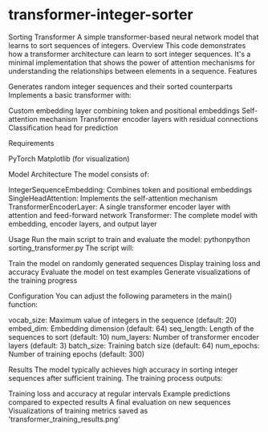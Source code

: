 # transformer-integer-sorter
Sorting Transformer
A simple transformer-based neural network model that learns to sort sequences of integers.
Overview
This code demonstrates how a transformer architecture can learn to sort integer sequences. It's a minimal implementation that shows the power of attention mechanisms for understanding the relationships between elements in a sequence.
Features

Generates random integer sequences and their sorted counterparts
Implements a basic transformer with:

Custom embedding layer combining token and positional embeddings
Self-attention mechanism
Transformer encoder layers with residual connections
Classification head for prediction



Requirements

PyTorch
Matplotlib (for visualization)

Model Architecture
The model consists of:

IntegerSequenceEmbedding: Combines token and positional embeddings
SingleHeadAttention: Implements the self-attention mechanism
TransformerEncoderLayer: A single transformer encoder layer with attention and feed-forward network
Transformer: The complete model with embedding, encoder layers, and output layer

Usage
Run the main script to train and evaluate the model:
pythonpython sorting_transformer.py
The script will:

Train the model on randomly generated sequences
Display training loss and accuracy
Evaluate the model on test examples
Generate visualizations of the training progress

Configuration
You can adjust the following parameters in the main() function:

vocab_size: Maximum value of integers in the sequence (default: 20)
embed_dim: Embedding dimension (default: 64)
seq_length: Length of the sequences to sort (default: 10)
num_layers: Number of transformer encoder layers (default: 3)
batch_size: Training batch size (default: 64)
num_epochs: Number of training epochs (default: 300)

Results
The model typically achieves high accuracy in sorting integer sequences after sufficient training. The training process outputs:

Training loss and accuracy at regular intervals
Example predictions compared to expected results
A final evaluation on new sequences
Visualizations of training metrics saved as 'transformer_training_results.png'
